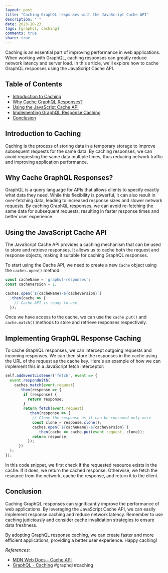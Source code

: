 ```yaml
---
layout: post
title: "Caching GraphQL responses with the JavaScript Cache API"
description: " "
date: 2023-10-23
tags: [graphql, caching]
comments: true
share: true
---
```


Caching is an essential part of improving performance in web applications. When working with GraphQL, caching responses can greatly reduce network latency and server load. In this article, we'll explore how to cache GraphQL responses using the JavaScript Cache API.

## Table of Contents
- [Introduction to Caching](#introduction-to-caching)
- [Why Cache GraphQL Responses?](#why-cache-graphql-responses)
- [Using the JavaScript Cache API](#using-the-javascript-cache-api)
- [Implementing GraphQL Response Caching](#implementing-graphql-response-caching)
- [Conclusion](#conclusion)

## Introduction to Caching

Caching is the process of storing data in a temporary storage to improve subsequent requests for the same data. By caching responses, we can avoid requesting the same data multiple times, thus reducing network traffic and improving application performance.

## Why Cache GraphQL Responses?

GraphQL is a query language for APIs that allows clients to specify exactly what data they need. While this flexibility is powerful, it can also result in over-fetching data, leading to increased response sizes and slower network requests. By caching GraphQL responses, we can avoid re-fetching the same data for subsequent requests, resulting in faster response times and better user experience.

## Using the JavaScript Cache API

The JavaScript Cache API provides a caching mechanism that can be used to store and retrieve responses. It allows us to cache both the request and response objects, making it suitable for caching GraphQL responses.

To start using the Cache API, we need to create a new `Cache` object using the `caches.open()` method:

```javascript
const cacheName = 'graphql-responses';
const cacheVersion = 1;

caches.open(`${cacheName}-${cacheVersion}`)
  .then(cache => {
    // Cache API is ready to use
  });
```

Once we have access to the cache, we can use the `cache.put()` and `cache.match()` methods to store and retrieve responses respectively.

## Implementing GraphQL Response Caching

To cache GraphQL responses, we can intercept outgoing requests and incoming responses. We can then store the responses in the cache using the URL of the request as the cache key. Here's an example of how we can implement this in a JavaScript fetch interceptor:

```javascript
self.addEventListener('fetch', event => {
  event.respondWith(
    caches.match(event.request)
      .then(response => {
        if (response) {
          return response;
        }
        return fetch(event.request)
          .then(response => {
            // Clone the response as it can be consumed only once
            const clone = response.clone();
            caches.open(`${cacheName}-${cacheVersion}`)
              .then(cache => cache.put(event.request, clone));
            return response;
          });
      })
  );
});
```

In this code snippet, we first check if the requested resource exists in the cache. If it does, we return the cached response. Otherwise, we fetch the resource from the network, cache the response, and return it to the client.

## Conclusion

Caching GraphQL responses can significantly improve the performance of web applications. By leveraging the JavaScript Cache API, we can easily implement response caching and reduce network latency. Remember to use caching judiciously and consider cache invalidation strategies to ensure data freshness.

By adopting GraphQL response caching, we can create faster and more efficient applications, providing a better user experience. Happy caching!

_References:_
- [MDN Web Docs - Cache API](https://developer.mozilla.org/en-US/docs/Web/API/Cache)
- [GraphQL - Caching](https://graphql.org/learn/caching/) #graphql #caching